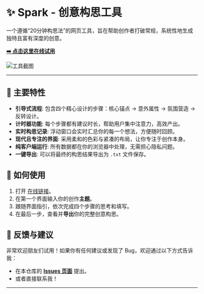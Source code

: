# ✨ Spark - 创意构思工具

一个遵循“20分钟构思法”的网页工具，旨在帮助创作者打破常规，系统性地生成独特且富有深度的创意。

**[➡️ 点击这里在线试用](https://<你的用户名>.github.io/<仓库名>/)**

![工具截图](<img width="1124" height="962" alt="image" src="https://github.com/user-attachments/assets/e617f49e-1e13-44ca-8e24-ec9920c1c0d0" />
)

---

## 🚀 主要特性

- **引导式流程**: 包含四个精心设计的步骤：核心锚点 -> 意外属性 -> 氛围营造 -> 反转设计。
- **计时器功能**: 每个步骤都有建议时长，帮助用户集中注意力，高效产出。
- **实时构思记录**: 浮动窗口会实时汇总你的每一个想法，方便随时回顾。
- **现代且专注的界面**: 采用柔和的色彩与紧凑的布局，让你专注于创作本身。
- **纯客户端运行**: 所有数据都在你的浏览器中处理，无需担心隐私问题。
- **一键导出**: 可以将最终的构思结果导出为 `.txt` 文件保存。

## 🔧 如何使用

1.  打开 [在线链接](https://<你的用户名>.github.io/<仓库名>/)。
2.  在第一个界面输入你的创作**主题**。
3.  跟随界面指引，依次完成四个步骤的思考和填写。
4.  在最后一步，查看并**导出**你的完整创意构思。

## 💬 反馈与建议

非常欢迎朋友们试用！如果你有任何建议或发现了 Bug，欢迎通过以下方式告诉我：
- 在本仓库的 **[Issues 页面](https://github.com/<你的用户名>/<仓库名>/issues)** 提出。
- 或者直接联系我！

---

